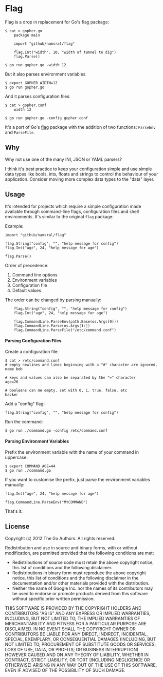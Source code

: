 Flag
===

Flag is a drop in replacement for Go's flag package:

	$ cat > gopher.go
		package main

		import "github/namsral/flag"

		flag.Int("width", 10, "width of tunnel to dig")
		flag.Parse()

	$ go run gopher.go -width 12

But it also parses environment variables:

	$ export GOPHER_WIDTH=12
	$ go run gopher.go

And it parses configuration files:

	$ cat > gopher.conf
		width 12

	$ go run gopher.go -config gopher.conf


It's a port of Go's [flag][] package with the addition of two functions: `ParseEnv` and `ParseFile`.

[flag]: http://golang.org/src/pkg/flagconfiguration


Why
---

Why not use one of the many INI, JSON or YAML parsers?

I think it's best practice to keep your configuration simple and use simple data types like bools, ints, floats and strings to control the behaviour of your application. Consider moving more complex data types to the "data" layer.


Usage
---

It's intended for projects which require a simple configuration made available through command-line flags, configuration files and shell environments. It's similar to the original `flag` package.

Example:

	import "github/namsral/flag"
	
	flag.String("config", "", "help message for config")
	flag.Int("age", 24, "help message for age")
	
	flag.Parse()

Order of precedence:

1. Command line options
2. Environment variables
3. Configuration file
4. Default values

The order can be changed by parsing manually:

		flag.String("config", "", "help message for config")
		flag.Int("age", 24, "help message for age")
		
		flag.CommandLine.ParseEnv(path.Base(os.Args[0]))
		flag.CommandLine.Parse(os.Args[1:])
		flag.CommandLine.ParseFile("/etc/command.conf")


#### Parsing Configuration Files

Create a configuration file:

	$ cat > /etc/command.conf
	# empty newlines and lines beginning with a "#" character are ignored.
	name bob
	
	# keys and values can also be separated by the "=" character
	age=20
	
	# booleans can me empty, set with 0, 1, true, false, etc
	hacker
	
Add a "config" flag:

	flag.String("config", "", "help message for config")
		
Run the command:

	$ go run ./command.go -config /etc/command.conf


#### Parsing Environment Variables

Prefix the environment variable with the name of your command in uppercase:

	$ export COMMAND_AGE=44
	$ go run ./command.go

If you want to customise the prefix, just parse the environment variables manually:

	flag.Int("age", 24, "help message for age")

	flag.CommandLine.ParseEnv("MYCOMMAND")
	
That's it.


License
---


Copyright (c) 2012 The Go Authors. All rights reserved.

Redistribution and use in source and binary forms, with or without
modification, are permitted provided that the following conditions are
met:

   * Redistributions of source code must retain the above copyright
notice, this list of conditions and the following disclaimer.
   * Redistributions in binary form must reproduce the above
copyright notice, this list of conditions and the following disclaimer
in the documentation and/or other materials provided with the
distribution.
   * Neither the name of Google Inc. nor the names of its
contributors may be used to endorse or promote products derived from
this software without specific prior written permission.

THIS SOFTWARE IS PROVIDED BY THE COPYRIGHT HOLDERS AND CONTRIBUTORS
"AS IS" AND ANY EXPRESS OR IMPLIED WARRANTIES, INCLUDING, BUT NOT
LIMITED TO, THE IMPLIED WARRANTIES OF MERCHANTABILITY AND FITNESS FOR
A PARTICULAR PURPOSE ARE DISCLAIMED. IN NO EVENT SHALL THE COPYRIGHT
OWNER OR CONTRIBUTORS BE LIABLE FOR ANY DIRECT, INDIRECT, INCIDENTAL,
SPECIAL, EXEMPLARY, OR CONSEQUENTIAL DAMAGES (INCLUDING, BUT NOT
LIMITED TO, PROCUREMENT OF SUBSTITUTE GOODS OR SERVICES; LOSS OF USE,
DATA, OR PROFITS; OR BUSINESS INTERRUPTION) HOWEVER CAUSED AND ON ANY
THEORY OF LIABILITY, WHETHER IN CONTRACT, STRICT LIABILITY, OR TORT
(INCLUDING NEGLIGENCE OR OTHERWISE) ARISING IN ANY WAY OUT OF THE USE
OF THIS SOFTWARE, EVEN IF ADVISED OF THE POSSIBILITY OF SUCH DAMAGE.